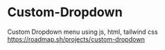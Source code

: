 # Custom-Dropdown
Custom Dropdown menu using js, html, tailwind css
https://roadmap.sh/projects/custom-dropdown
